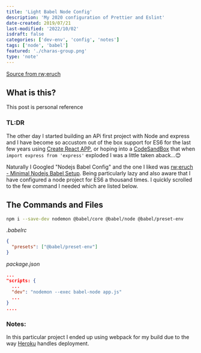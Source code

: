 ```yaml
---
title: 'Light Babel Node Config'
description: 'My 2020 configuration of Prettier and Eslint'
date-created: 2019/07/21
last-modified: '2022/10/02'
isdraft: false
categories: ['dev-env', 'config', 'notes']
tags: ['node', 'babel']
featured: './charas-group.png'
type: 'note'
---
```


[Source from rw;eruch](https://www.robinwieruch.de/minimal-node-js-babel-setup)

## What is this?

This post is personal reference

### TL:DR

The other day I started building an APi first project with Node and express and I have become so accustom out of the box support for ES6 for the last few years using [Create React APP](https://reactjs.org/docs/create-a-new-react-app.html), or hoping into a [CodeSandBox](https://codesandbox.io/) that when `import express from 'express'` exploded I was a little taken aback...:blush:

Naturally I Googled "Nodejs Babel Config" and the one I liked was [rw;eruch - Minimal Nodejs Babel Setup](https://www.robinwieruch.de/minimal-node-js-babel-setup). Being particularly lazy and also aware that I have configured a node project for ES6 a thousand times. I quickly scrolled to the few command I needed which are listed below.

## The Commands and Files

```bash
npm i --save-dev nodemon @babel/core @babel/node @babel/preset-env
```

_.babelrc_

```json
{
  "presets": ["@babel/preset-env"]
}
```

_package.json_

```json
...
"scripts: {
  ...
  "dev": "nodemon --exec babel-node app.js"
  ...
}
....
```

### Notes:

In this particular project I ended up using webpack for my build due to the way [Heroku](https://heroku.com/) handles deployment.
